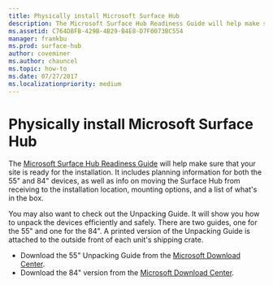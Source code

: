 ```yaml
---
title: Physically install Microsoft Surface Hub
description: The Microsoft Surface Hub Readiness Guide will help make sure that your site is ready for the installation.
ms.assetid: C764DBFB-429B-4B29-B4E8-D7F0073BC554
manager: frankbu
ms.prod: surface-hub
author: coveminer
ms.author: chauncel
ms.topic: how-to
ms.date: 07/27/2017
ms.localizationpriority: medium
---
```


# Physically install Microsoft Surface Hub

The [Microsoft Surface Hub Readiness Guide](surface-hub-site-readiness-guide.md) will help make sure that your site is ready for the installation. It includes planning information for both the 55" and 84" devices, as well as info on moving the Surface Hub from receiving to the installation location, mounting options, and a list of what's in the box.

You may also want to check out the Unpacking Guide. It will show you how to unpack the devices efficiently and safely. There are two guides, one for the 55" and one for the 84". A printed version of the Unpacking Guide is attached to the outside front of each unit's shipping crate.

- Download the 55" Unpacking Guide from the [Microsoft Download Center](https://go.microsoft.com/fwlink/?LinkId=718145).
- Download the 84" version from the [Microsoft Download Center](https://go.microsoft.com/fwlink/?LinkId=718146).
